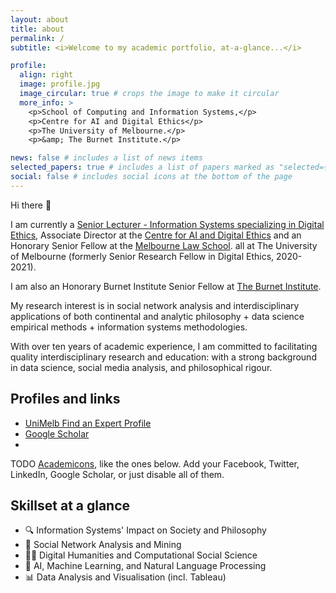 ```yaml
---
layout: about
title: about
permalink: /
subtitle: <i>Welcome to my academic portfolio, at-a-glance...</i>

profile:
  align: right
  image: profile.jpg
  image_circular: true # crops the image to make it circular
  more_info: >
    <p>School of Computing and Information Systems,</p>
    <p>Centre for AI and Digital Ethics</p>
    <p>The University of Melbourne.</p>
    <p>&amp; The Burnet Institute.</p>

news: false # includes a list of news items
selected_papers: true # includes a list of papers marked as "selected={true}"
social: false # includes social icons at the bottom of the page
---
```


Hi there 👋 

I am currently a [Senior Lecturer - Information Systems specializing in Digital Ethics](https://findanexpert.unimelb.edu.au/profile/862627-marc-cheong),
Associate Director at the [Centre for AI and Digital Ethics](https://www.unimelb.edu.au/caide/people)
and an Honorary Senior Fellow at the [Melbourne Law School](https://law.unimelb.edu.au/about/staff#honoraries).
all at The University of Melbourne (formerly Senior Research Fellow in Digital Ethics, 2020-2021).

I am also an Honorary Burnet Institute Senior Fellow at [The Burnet Institute](https://burnet.edu.au/).

My research interest is in social network analysis and interdisciplinary applications of both continental and analytic philosophy + data science empirical methods + information systems methodologies.
  
With over ten years of academic experience, I am committed to facilitating quality interdisciplinary research and education: with a strong background in data science, social media analysis, and philosophical rigour.




## Profiles and links
* <i class="ai ai-archive ai-3x"></i> [UniMelb Find an Expert Profile](https://findanexpert.unimelb.edu.au/profile/862627-marc-cheong)
* <i class="ai ai-google-scholar-square ai-3x"></i> [Google Scholar](https://scholar.google.com.au/citations?user=ZBgYuD8AAAAJ&hl=en)
* 
TODO
[Academicons](https://jpswalsh.github.io/academicons/), like the ones below. Add your Facebook, Twitter, LinkedIn, Google Scholar, or just disable all of them.


## Skillset at a glance

* 🔍 Information Systems' Impact on Society and Philosophy
* 👥 Social Network Analysis and Mining
* 👨‍🏫 Digital Humanities and Computational Social Science
* 🤖 AI, Machine Learning, and Natural Language Processing
* 📊 Data Analysis and Visualisation (incl. Tableau)
